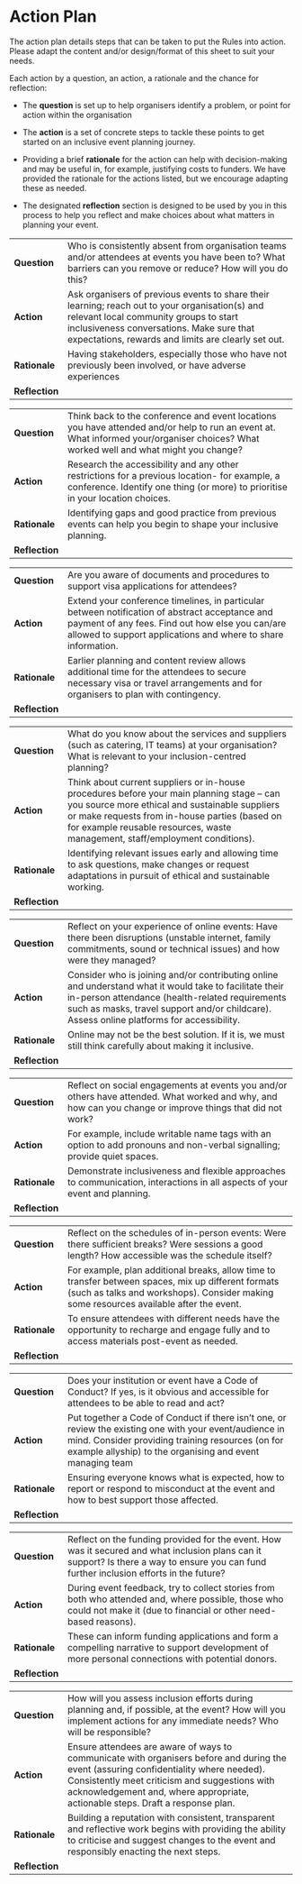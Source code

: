 # Action Plan

The action plan details steps that can be taken to put the Rules into action. Please adapt the content and/or design/format of this sheet to suit your needs.

Each action by a question, an action, a rationale and the chance for reflection:

- The **question** is set up to help organisers identify a problem, or point for action within the organisation

- The **action** is a set of concrete steps to tackle these points to get started on an inclusive event planning journey. 

- Providing a brief **rationale** for the action can help with decision-making and may be useful in, for example, justifying costs to funders. We have provided the rationale for the actions listed, but we encourage adapting these as needed.

- The designated **reflection** section is designed to be used by you in this process to help you reflect and make choices about what matters in planning your event. 

|                |                                                                                                                                                                                                                                                  |
| -------------- | ------------------------------------------------------------------------------------------------------------------------------------------------------------------------------------------------------------------------------------------------ |
| **Question**   | Who is consistently absent from organisation teams and/or attendees at events you have been to? What barriers can you remove or reduce? How will you do this?                                                                                    |
| **Action**     | Ask organisers of previous events to share their learning; reach out to your organisation(s) and relevant local community groups to start inclusiveness conversations. Make sure that expectations, rewards and limits are clearly set out. |
| **Rationale**  | Having stakeholders, especially those who have not previously been involved, or have adverse experiences                                                                                                                                         |
| **Reflection** |                                                                                                                                                                                                                                                  |

|                |                                                                                                                                                                                      |
| -------------- | ------------------------------------------------------------------------------------------------------------------------------------------------------------------------------------ |
| **Question**   | Think back to the conference and event locations you have attended and/or help to run an event at. What informed your/organiser choices? What worked well and what might you change? |
| **Action**     | Research the accessibility and any other restrictions for a previous location- for example, a conference. Identify one thing (or more) to prioritise in your location choices.       |
| **Rationale**  | Identifying gaps and good practice from previous events can help you begin to shape your inclusive planning.                                                                         |
| **Reflection** |                                                                                                                                                                                      |

|                |                                                                                                                                                                                                                    |
| -------------- | ------------------------------------------------------------------------------------------------------------------------------------------------------------------------------------------------------------------ |
| **Question**   | Are you aware of documents and procedures to support visa applications for attendees?                                                                                                                              |
| **Action**     | Extend your conference timelines, in particular between notification of abstract acceptance and payment of any fees. Find out how else you can/are allowed to support applications and where to share information. |
| **Rationale**  | Earlier planning and content review allows additional time for the attendees to secure necessary visa or travel arrangements and for organisers to plan with contingency.                                          |
| **Reflection** |                                                                                                                                                                                                                    |

|                |                                                                                                                                                                                                                                                                         |
| -------------- | ----------------------------------------------------------------------------------------------------------------------------------------------------------------------------------------------------------------------------------------------------------------------- |
| **Question**   | What do you know about the services and suppliers (such as catering, IT teams) at your organisation? What is relevant to your inclusion-centred planning?                                                                                                             |
| **Action**     | Think about current suppliers or in-house procedures before your main planning stage – can you source more ethical and sustainable suppliers or make requests from in-house parties (based on for example reusable resources, waste management, staff/employment conditions). |
| **Rationale**  | Identifying relevant issues early and allowing time to ask questions, make changes or request adaptations in pursuit of ethical and sustainable working.                                                                                                                |
| **Reflection** |                                                                                                                                                                                                                                                                         |

|                |                                                                                                                                                                                                                                                             |
| -------------- | ----------------------------------------------------------------------------------------------------------------------------------------------------------------------------------------------------------------------------------------------------------- |
| **Question**   | Reflect on your experience of online events: Have there been disruptions (unstable internet, family commitments, sound or technical issues) and how were they managed?                                                                                 |
| **Action**     | Consider who is joining and/or contributing online and understand what it would take to facilitate their in-person attendance (health-related requirements such as masks, travel support and/or childcare). Assess online platforms for accessibility. |
| **Rationale**  | Online may not be the best solution. If it is, we must still think carefully about making it inclusive.                                                                                                                                                     |
| **Reflection** |                                                                                                                                                                                                                                                             |

|                |                                                                                                                                                           |
| -------------- | --------------------------------------------------------------------------------------------------------------------------------------------------------- |
| **Question**   | Reflect on social engagements at events you and/or others have attended. What worked and why, and how can you change or improve things that did not work? |
| **Action**     | For example, include writable name tags with an option to add pronouns and non-verbal signalling; provide quiet spaces.                                   |
| **Rationale**  | Demonstrate inclusiveness and flexible approaches to communication, interactions in all aspects of your event and planning.                               |
| **Reflection** |                                                                                                                                                           |

|                |                                                                                                                                                                                |
| -------------- | ------------------------------------------------------------------------------------------------------------------------------------------------------------------------------ |
| **Question**   | Reflect on the schedules of in-person events: Were there sufficient breaks? Were sessions a good length? How accessible was the schedule itself?                               |
| **Action**     | For example, plan additional breaks, allow time to transfer between spaces, mix up different formats (such as talks and workshops). Consider making some resources available after the event. |
| **Rationale**  | To ensure attendees with different needs have the opportunity to recharge and engage fully and to access materials post-event as needed.                                       |
| **Reflection** |                                                                                                                                                                                |

|                |                                                                                                                                                                                                                 |
| -------------- | --------------------------------------------------------------------------------------------------------------------------------------------------------------------------------------------------------------- |
| **Question**   | Does your institution or event have a Code of Conduct? If yes, is it obvious and accessible for attendees to be able to read and act?                                                                           |
| **Action**     | Put together a Code of Conduct if there isn’t one, or review the existing one with your event/audience in mind. Consider providing training resources (on for example allyship) to the organising and event managing team |
| **Rationale**  | Ensuring everyone knows what is expected, how to report or respond to misconduct at the event and how to best support those affected.                                                                           |
| **Reflection** |                                                                                                                                                                                                                 |

|                |                                                                                                                                                                                           |
| -------------- | ----------------------------------------------------------------------------------------------------------------------------------------------------------------------------------------- |
| **Question**   | Reflect on the funding provided for the event. How was it secured and what inclusion plans can it support? Is there a way to ensure you can fund further inclusion efforts in the future? |
| **Action**     | During event feedback, try to collect stories from both who attended and, where possible, those who could not make it (due to financial or other need-based reasons).                     |
| **Rationale**  | These can inform funding applications and form a compelling narrative to support development of more personal connections with potential donors.                                          |
| **Reflection** |                                                                                                                                                                                           |

|                |                                                                                                                                                                                                                                                                          |
| -------------- | ------------------------------------------------------------------------------------------------------------------------------------------------------------------------------------------------------------------------------------------------------------------------ |
| **Question**   | How will you assess inclusion efforts during planning and, if possible, at the event? How will you implement actions for any immediate needs? Who will be responsible?                                                                                                   |
| **Action**     | Ensure attendees are aware of ways to communicate with organisers before and during the event (assuring confidentiality where needed). Consistently meet criticism and suggestions with acknowledgement and, where appropriate, actionable steps. Draft a response plan. |
| **Rationale**  | Building a reputation with consistent, transparent and reflective work begins with providing the ability to criticise and suggest changes to the event and responsibly enacting the next steps.                                                                          |
| **Reflection** |                                                                                                                                                                                                                                                                          |
